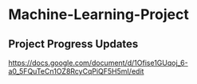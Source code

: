 # Machine-Learning-Project

## Project Progress Updates
https://docs.google.com/document/d/1Ofise1GUqoj_6-a0_5FQuTeCn1OZ8RcyCqPiQF5H5mI/edit
